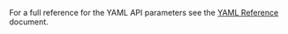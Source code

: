 
For a full reference for the YAML API parameters see the [YAML Reference](Workload-YAML-Reference-v1.pdf) document.